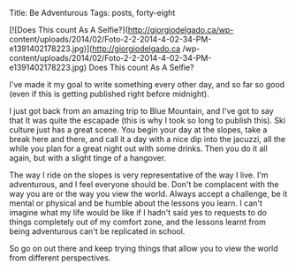 Title: Be Adventurous
Tags: posts, forty-eight

[![Does This count As A Selfie?](http://giorgiodelgado.ca/wp-
content/uploads/2014/02/Foto-2-2-2014-4-02-34-PM-e1391402178223.jpg)](http://giorgiodelgado.ca
/wp-content/uploads/2014/02/Foto-2-2-2014-4-02-34-PM-e1391402178223.jpg) Does
This count As A Selfie?



I've made it my goal to write something every other day, and so far so good
(even if this is getting published right before midnight).



I just got back from an amazing trip to Blue Mountain, and I've got to say
that It was quite the escapade (this is why I took so long to publish this).
Ski culture just has a great scene. You begin your day at the slopes, take a
break here and there, and call it a day with a nice dip into the jacuzzi, all
the while you plan for a great night out with some drinks. Then you do it all
again, but with a slight tinge of a hangover.



The way I ride on the slopes is very representative of the way I live. I'm
adventurous, and I feel everyone should be. Don't be complacent with the way
you are or the way you view the world. Always accept a challenge, be it mental
or physical and be humble about the lessons you learn. I can't imagine what my
life would be like if I hadn't said yes to requests to do things completely
out of my comfort zone, and the lessons learnt from being adventurous can't be
replicated in school.



So go on out there and keep trying things that allow you to view the world
from different perspectives.





